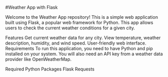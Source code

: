 #Weather App with Flask

Welcome to the Weather App repository! This is a simple web application built using Flask, a popular web framework for Python. This app allows users to check the current weather conditions for a given city.

Features
Get current weather data for any city.
View temperature, weather description, humidity, and wind speed.
User-friendly web interface.
Requirements
To run this application, you need to have Python and pip installed on your system. You will also need an API key from a weather data provider like OpenWeatherMap.

Required Python Packages
Flask
Requests
